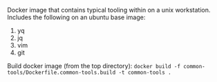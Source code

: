 Docker image that contains typical tooling within on a unix workstation.  Includes the following on an ubuntu base image:
1. yq
1. jq
1. vim
1. git

Build docker image (from the top directory):
 `docker build -f common-tools/Dockerfile.common-tools.build -t common-tools .`
